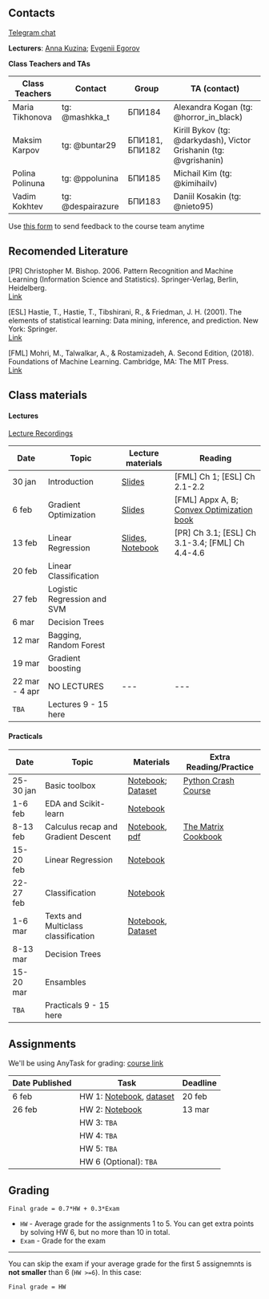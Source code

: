 
## Contacts

[Telegram chat](https://t.me/ml_se21)

**Lecturers**: [Anna Kuzina](https://akuzina.github.io/); [Evgenii Egorov](https://evgenii-egorov.github.io/)

**Class Teachers and TAs**

| Class Teachers | Contact | Group| TA (contact)|  
|----------------|---------|------|-------|
|Maria Tikhonova|tg: @mashkka_t|БПИ184|Alexandra Kogan (tg: @horror_in_black)|
|Maksim Karpov|tg: @buntar29|БПИ181, БПИ182 |Kirill Bykov (tg: @darkydash), Victor Grishanin (tg: @vgrishanin)|
|Polina Polinuna|tg: @ppolunina|БПИ185|Michail Kim (tg: @kimihailv)|
|Vadim Kokhtev|tg: @despairazure|БПИ183|Daniil Kosakin (tg: @nieto95)|


Use [this form](https://forms.gle/KeGbnntmsPcQXzhX6) to send feedback to the course team anytime 

## Recomended Literature

[PR] Christopher M. Bishop. 2006. Pattern Recognition and Machine Learning (Information Science and Statistics). Springer-Verlag, Berlin, Heidelberg.\
[Link](http://users.isr.ist.utl.pt/~wurmd/Livros/school/Bishop%20-%20Pattern%20Recognition%20And%20Machine%20Learning%20-%20Springer%20%202006.pdf)

[ESL] Hastie, T., Hastie, T., Tibshirani, R., & Friedman, J. H. (2001). The elements of statistical learning: Data mining, inference, and prediction. New York: Springer.\
[Link](https://web.stanford.edu/~hastie/Papers/ESLII.pdf)

[FML] Mohri, M., Talwalkar, A., & Rostamizadeh, A. Second Edition, (2018). Foundations of Machine Learning. Cambridge, MA: The MIT Press.\
[Link](https://cs.nyu.edu/~mohri/mlbook/)

## Class materials

#### Lectures

[Lecture Recordings](https://eduhseru-my.sharepoint.com/:f:/g/personal/kroslovtseva_hse_ru/EsszFtVh8qdOuM_S2xhHYtIBdMyX2qaI6QGMwax-2AoTTQ?e=2O0OeF)

| Date | Topic | Lecture materials| Reading|
|------|-------|------------------|--------|
|30 jan|Introduction| [Slides](lectures/lecture1_intro.pdf) |[FML] Ch 1; [ESL] Ch 2.1-2.2 |
|6 feb|Gradient Optimization| [Slides](lectures/lecture2_gd.pdf) | [FML] Appx A, B; [Convex Optimization book](https://web.stanford.edu/~boyd/cvxbook/)|
|13 feb|Linear Regression| [Slides](lectures/lecture_3.slides.html), [Notebook](lectures/lecture_3.ipynb) |[PR] Ch 3.1; [ESL] Ch 3.1-3.4;  [FML] Ch 4.4-4.6|
|20 feb|Linear Classification|  ||   
|27 feb|Logistic Regression and SVM|  |   |
|6 mar|Decision Trees|  |   |
|12 mar|Bagging, Random Forest|  |   |
|19 mar|Gradient boosting|  |   |
|22 mar - 4 apr| NO LECTURES | --- | --- |
|`TBA`| Lectures 9 - 15 here |  |  |

#### Practicals

| Date | Topic | Materials| Extra Reading/Practice|  
|------|-------|----------|-----------------------|
|25-30 jan|Basic toolbox| [Notebook](practicals/Seminar_1/01_HSE_PE_Intro_to_Python_v4.ipynb); [Dataset](https://drive.google.com/drive/folders/1LeZ6JutPcRELcTi198AJe2n0tvgh_AAD?usp=sharing)|[Python Crash Course](practicals/Seminar_1/Additional_notebooks/)|
|1-6 feb|EDA and Scikit-learn| [Notebook](practicals/Seminar_2/02_HSE_SE_EDA_v1.ipynb) ||
|8-13 feb|Calculus recap and Gradient Descent| [Notebook](practicals/Seminar_3/sem03-gd.ipynb), [pdf](practicals/Seminar_3/sem03-vector-diff.pdf) |[The Matrix Cookbook](http://www.math.uwaterloo.ca/~hwolkowi//matrixcookbook.pdf)|
|15-20 feb|Linear Regression|[Notebook](practicals/Seminar_4/04_HSE_SE_Linear_regression_v3.ipynb)  ||
|22-27 feb|Classification| [Notebook](practicals/Seminar_5/05_HSE_PE_Classification_v2.ipynb) ||
|1-6 mar|Texts and Multiclass classification|  [Notebook](practicals/Seminar_6/Seminar_6_intro_to_NLP.ipynb), [Dataset](practicals/Seminar_6/text_lemmatized.zip) ||
|8-13 mar|Decision Trees|  ||
|15-20 mar|Ensambles|  ||
|`TBA`| Practicals 9 - 15 here |  |  |

## Assignments

We'll be using AnyTask for grading: [course link](https://anytask.org/course/769) 

| Date Published| Task | Deadline | 
|----------------|---------|---------|
|  6 feb  |HW 1: [Notebook](hw/hw_1/task.ipynb), [dataset](hw/hw_1/titanic.csv)| 20 feb|
|  26 feb |HW 2: [Notebook](hw/hw_2/homework-practice-02_v3.ipynb)| 13 mar|
|    |HW 3: `TBA`| |
|   |HW 4: `TBA`| |
|   |HW 5: `TBA`| |
|   |HW 6 (Optional): `TBA`| |



## Grading
```Final grade = 0.7*HW + 0.3*Exam```

* `HW` - Average grade for the assignments 1 to 5. 
You can get extra points by solving HW 6, but no more than 10 in total. 
* `Exam` -  Grade for the exam
 
 ---
 
You can skip the exam if your average grade for the first 5 assignemnts is **not smaller** than 6 (`HW >=6`). 
In this case:

```Final grade = HW```
